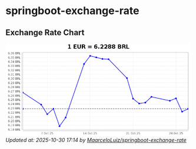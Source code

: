 # springboot-exchange-rate

<!-- EXCHANGE-RATE-START -->
## Exchange Rate Chart

![Exchange Rate Chart](charts/chart.png)*Updated at: 2025-10-30 17:14 by [MaarceloLuiz/springboot-exchange-rate](https://github.com/MaarceloLuiz/springboot-exchange-rate)*


<!-- EXCHANGE-RATE-END -->